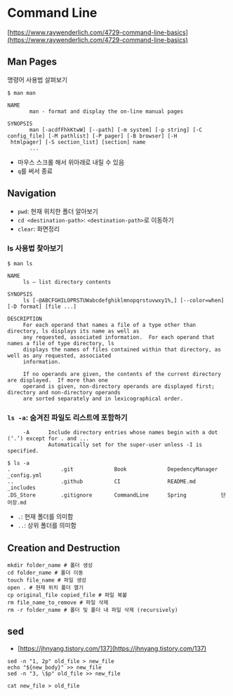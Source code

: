 # Command Line

[https://www.raywenderlich.com/4729-command-line-basics](https://www.raywenderlich.com/4729-command-line-basics)

## Man Pages

명령어 사용법 살펴보기

```
$ man man
```

```
NAME
       man - format and display the on-line manual pages

SYNOPSIS
       man [-acdfFhkKtwW] [--path] [-m system] [-p string] [-C config_file] [-M pathlist] [-P pager] [-B browser] [-H
 htmlpager] [-S section_list] [section] name
       ...
```

- 마우스 스크롤 해서 위아래로 내릴 수 있음
- `q`를 써서 종료

## Navigation

- `pwd`: 현재 위치한 폴더 알아보기
- `cd <destination-path>`: `<destination-path>`로 이동하기
- `clear`: 화면정리

### ls 사용법 찾아보기

```
$ man ls
```

```
NAME
     ls – list directory contents

SYNOPSIS
     ls [-@ABCFGHILOPRSTUWabcdefghiklmnopqrstuvwxy1%,] [--color=when] [-D format] [file ...]

DESCRIPTION
     For each operand that names a file of a type other than directory, ls displays its name as well as
     any requested, associated information.  For each operand that names a file of type directory, ls
     displays the names of files contained within that directory, as well as any requested, associated
     information.

     If no operands are given, the contents of the current directory are displayed.  If more than one
     operand is given, non-directory operands are displayed first; directory and non-directory operands
     are sorted separately and in lexicographical order.
```

### `ls -a`: 숨겨진 파일도 리스트에 포함하기

```
     -A      Include directory entries whose names begin with a dot (‘.’) except for . and ...
             Automatically set for the super-user unless -I is specified.
```

```
$ ls -a
.                .git             Book             DepedencyManager _config.yml
..               .github          CI               README.md        _includes
.DS_Store        .gitignore       CommandLine      Spring           단어장.md
```

- `.`: 현재 폴더를 의미함
- `..`: 상위 폴더를 의미함

## Creation and Destruction

```shell
mkdir folder_name # 폴더 생성
cd folder_name # 폴더 이동
touch file_name # 파일 생성
open . # 현재 위치 폴더 열기
cp original_file copied_file # 파일 복붙
rm file_name_to_remove # 파일 삭제
rm -r folder_name # 폴더 및 폴더 내 파일 삭제 (recursively)
```

## sed 

- [https://jhnyang.tistory.com/137](https://jhnyang.tistory.com/137)

```
sed -n "1, 2p" old_file > new_file
echo "${new_body}" >> new_file
sed -n "3, \$p" old_file >> new_file

cat new_file > old_file
```
